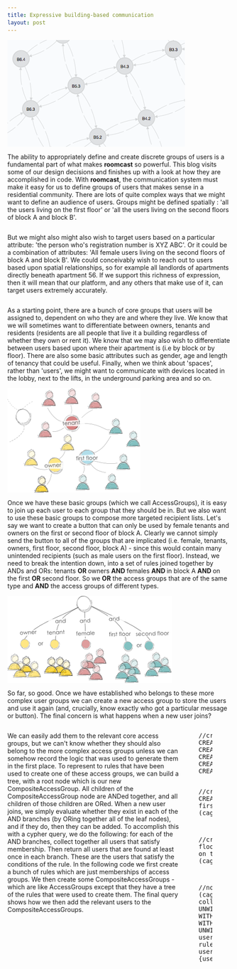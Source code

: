 ```yaml
---
title: Expressive building-based communication
layout: post
---
```


<div class="row">

  <div class="large-4 columns">
    <img src="/assets/img/buildinggraph.png"/>
  </div>
  
  <div class="large-6 columns">
    <p> The ability to appropriately define and create discrete groups of users is a fundamental part of what makes <strong>roomcast</strong> so powerful. This blog visits some of our design decisions and finishes up with a look at how they are accomplished in code.  With <strong>roomcast</strong>, the communication system must make it easy for us to define groups of users that makes sense in a residential community.  There are lots of quite complex ways that we might want to define an audience of users.  Groups might be defined spatially : 'all the users living on the first floor' or 'all the users living on the second floors of block A and block B'.</p> 
  </div>
</div>
 
<div class="row">

  <div class="large-10 columns">
  <p>
 But we might also might also wish to target users based on a particular attribute: 'the person who's registration number is XYZ ABC'.  Or it could be a combination of attributes: 'All female users living on the second floors of block A and block B'.  We could conceivably wish to reach out to users based upon spatial relationships, so for example all landlords of apartments directly beneath apartment 56.   If we support this richness of expression, then it will mean that our platform, and any others that make use of it, can target users extremely accurately.  
 </div>
</div>

<div class="row">
  <div class="large-6 columns">
	<p>
		As a starting point, there are a bunch of core groups that users will be assigned to, dependent on who they are and where they live.  We know that we will sometimes want to differentiate between owners, tenants and residents (residents are all people that live it a building regardless of whether they own or rent it).  We know that we may also wish to differentiate between users based upon where their apartment is (i.e by block or by floor).   There are also  some basic attributes such as gender, age and length of tenancy that could be useful.  Finally, when we think about 'spaces', rather than 'users', we might want to communicate with devices located in the lobby, next to the lifts, in the underground parking area and so on. 
	</p>
  </div>

  <div class="large-4 columns">
	 <img src="/assets/img/accessgroups.png"/>
  </div>
</div>	

<div class="row">
	<div class="large-10 columns">
		 <p>  Once we have these basic groups (which we call AccessGroups), it is easy to join up each user to each group that they should be in.  But we also want to use these basic groups to compose more targeted recipient lists.  Let's say we want to create a button that can only be used by female tenants and owners on the first or second floor of block A.  Clearly we cannot simply send the button to all of the groups that are implicated (i.e. female, tenants, owners, first floor, second floor, block A) - since this would contain many unintended recipients (such as male users on the first floor). Instead, we need to break the intention down, into a set of rules joined together by ANDs and ORs: tenants <strong> OR </strong> owners <strong> AND </strong> females <strong> AND </strong> in block A <strong> AND </strong> on the first <strong> OR </strong> second floor. So we <strong>OR</strong> the access groups that are of the same type and <strong>AND</strong> the access groups of different types. </p>
	</div>
</div>

<div class="row">
	<div class="large-4 columns">
		 <img src="/assets/img/rules.png"/>
	</div>
	<div class="large-6 columns">
		 <p> So far, so good.  Once we have established who belongs to these more complex user groups we can create a new access group to store the users and use it again (and, crucially, know exactly who got a particular message or button). The final concern is what happens when a new user joins? </p> 
	</div>
</div>   

<div class="row">
	<div class="large-10 columns">
 		<p> We can easily add them to the relevant core access groups, but we can't know whether they should also belong to the more complex access groups unless we can somehow record the logic that was used to generate them in the first place.  To represent to rules that have been used to create one of these access groups, we can build a tree, with a root node which is our new CompositeAccessGroup.  All children of the CompositeAccessGroup node are ANDed together, and all children of those children are ORed.  When a new user joins, we simply evaluate whether they exist in each of the AND branches (by ORing together all of the leaf nodes), and if they do, then they can be added.  To accomplish this with a cypher query, we do the following: for each of the AND branches, collect together all users that satisfy membership. Then return all users that are found at least once in each branch.  These are the users that satisfy the conditions of the rule.   In the following code we first create a bunch of rules which are just memberships of access groups.  We then create some CompositeAccessGroups - which are like AccessGroups except that they have a tree of the rules that were used to create them.  The final query shows how we then add the relevant users to the CompositeAccessGroups.
		 </p>
		 <p>
		 <pre>
//create sets of rule (combinations of access groups)
CREATE  (owners)<-[:IN]-(t1:Rule {name:'ownersandtenants_rule'})-[:IN]->(tenants)
CREATE  (firstfloor)<-[:IN]-(t2:Rule {name:'firstfloor_rule'})
CREATE  (male)<-[:IN]-(t3:Rule {name:'male_rule'})
CREATE  (female)<-[:IN]-(t4:Rule {name:'female_rule'})
CREATE  (fourthfloor)<-[:IN]-(t5:Rule {name:'fourthfloor_rule'})

//create an access group: male tenants and owners on the first floor
CREATE  (cag1:CompositeAccessGroup {name:"male tenants and owners on first floor"})
CREATE (cag1)-[:HAS_RULE]->(t1)
CREATE (cag1)-[:HAS_RULE]->(t2)
CREATE (cag1)-[:HAS_RULE]->(t3)

//create an access group: female tenants and owners on the fourth floor
CREATE  (cag2:CompositeAccessGroup {name:"female tenants and owners on the fourth floor"})
CREATE (cag2)-[:HAS_RULE]->(t1)
CREATE (cag2)-[:HAS_RULE]->(t4)
CREATE (cag2)-[:HAS_RULE]->(t5);

//now attach all relevant users to the compound access group.
MATCH (cag:CompositeAccessGroup)-[:HAS_RULE]->(r1:Rule)
WITH cag, collect(r1) as rules
WITH cag, rules, length(rules) as rulestosatisfy
UNWIND rules as rule
MATCH rule-[:IN]->ag<-[:BELONGS_TO]-(u:User)
WITH cag, rule, rulestosatisfy, collect(DISTINCT(u.userId)) as users
WITH cag, rulestosatisfy, collect({rule:rule, users:users}) as rules
UNWIND rules as users
WITH cag, rulestosatisfy, EXTRACT (user in users.users | user) AS extracted
UNWIND extracted as user
WITH cag, rulestosatisfy, user, length(FILTER(auser in collect(user)  WHERE auser = user)) as counted
WHERE counted = rulestosatisfy
MATCH (u:User {userId:user})
CREATE UNIQUE (u)-[:BELONGS_TO]->(cag);
	</pre> 
	</p>
  </div>
</div>